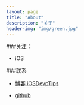```yaml
---
layout: page
title: "About"
description: "关于"
header-img: "img/green.jpg"
---
```


<!--
<center>
    <p><img src="http://7xlfkx.com1.z0.glb.clouddn.com/white2.jpg" align="center"></p>
</center>-->

###关注：

- iOS

###联系

- [博客 iOSDevpTips](http://iOSDevpTips.github.io)

- [github](http://github.com/jhonchan)

<!--
<center>
    <p><img src="http://i173.photobucket.com/albums/w63/cnfeat/2015-08-29-2_zpsqj7po8eo.png" align="center"></p>
</center>
-->






